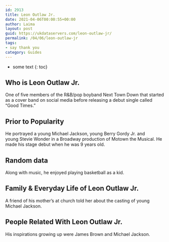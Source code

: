 ```yaml
---
id: 2913
title: Leon Outlaw Jr.
date: 2021-04-06T00:00:55+00:00
author: Laima
layout: post
guid: https://ukdataservers.com/leon-outlaw-jr/
permalink: /04/06/leon-outlaw-jr
tags:
- say thank you
category: Guides
---
```


* some text
{: toc}


## Who is Leon Outlaw Jr.
                  
                  
                  
One of five members of the R&B/pop boyband Next Town Down that started as a cover band on social media before releasing a debut single called &#8220;Good Times.&#8221; 
                  
              
            
              
            
                
                
                
## Prior to Popularity
                  
                  
                  
He portrayed a young Michael Jackson, young Berry Gordy Jr. and young Stevie Wonder in a Broadway production of Motown the Musical. He made his stage debut when he was 9 years old.
                  
              
            
              
            
                
                
                
## Random data
                  
                  
                  
Along with music, he enjoyed playing basketball as a kid. 
                  
              
            
              
            
                
                
                
## Family & Everyday Life of Leon Outlaw Jr.
                  
                  
                  
A friend of his mother&#8217;s at church told her about the casting of young Michael Jackson.
                  
              
            
              
            
                
                
                
## People Related With Leon Outlaw Jr.
                  
                  
                  
His inspirations growing up were James Brown and Michael Jackson.
                  
              
            
              
            
                
              
            
              
              
            
            
              
            
          
          
          